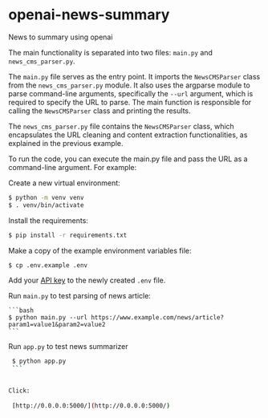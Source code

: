 openai-news-summary
==============================

News to summary using openai

The main functionality is separated into two files: `main.py` and `news_cms_parser.py`.

The `main.py` file serves as the entry point. It imports the `NewsCMSParser` class from the `news_cms_parser.py` module. It also uses the argparse module to parse command-line arguments, specifically the `--url` argument, which is required to specify the URL to parse. The main function is responsible for calling the `NewsCMSParser` class and printing the results.

The `news_cms_parser.py` file contains the `NewsCMSParser` class, which encapsulates the URL cleaning and content extraction functionalities, as explained in the previous example.

To run the code, you can execute the main.py file and pass the URL as a command-line argument. For example:

Create a new virtual environment:

   ```bash
   $ python -m venv venv
   $ . venv/bin/activate
   ```

Install the requirements:

   ```bash
   $ pip install -r requirements.txt
   ```

Make a copy of the example environment variables file:

   ```bash
   $ cp .env.example .env
   ```

Add your [API key](https://beta.openai.com/account/api-keys) to the newly created `.env` file.

Run `main.py` to test parsing of news article:
   
    ```bash 
    $ python main.py --url https://www.example.com/news/article?param1=value1&param2=value2
    ```


Run `app.py` to test news summarizer
   
   ```bash 
    $ python app.py 
    ```
    

Click:
    
    [http://0.0.0.0:5000/](http://0.0.0.0:5000/)